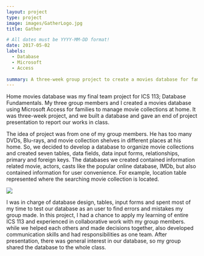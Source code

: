 ```yaml
---
layout: project
type: project
image: images/GatherLogo.jpg
title: Gather

# All dates must be YYYY-MM-DD format!
date: 2017-05-02
labels:
  - Database
  - Microsoft
  - Access
  
summary: A three-week group project to create a movies database for families to manage movie collections at home.
---
```


Home movies database was my final team project for ICS 113; Database Fundamentals. My three group members and I created a movies database using Microsoft Access for families to manage movie collections at home. It was three-week project, and we built a database and gave an end of project presentation to report our works in class.

The idea of project was from one of my group members. He has too many DVDs, Blu-rays, and movie collection shelves in different places at his home. So, we decided to develop a database to organize movie collections and created seven tables, data fields, data input forms, relationships, primary and foreign keys. The databases we created contained information related movie, actors, casts like the popular online database, IMDb, but also contained information for user convenience. For example, location table represented where the searching movie collection is located. 


<img class="ui image" src="{{ site.baseurl }}/images/db_diagram.jpg">


I was in charge of database design, tables, input forms and spent most of my time to test our database as an user to find errors and mistakes my group made. In this project, I had a chance to apply my learning of entire ICS 113 and experienced in collaborative work with my group members. while we helped each others and made decisions together, also developed communication skills and had responsibilities as one team. After presentation, there was general interest in our database, so my group shared the database to the whole class. 
